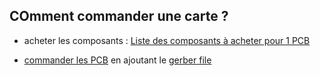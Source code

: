 ## COmment commander une carte ? 

- acheter les composants : <a href="https://www.mouser.fr/ProjectManager/ProjectDetail.aspx?AccessID=4c69358422" target="_blank">Liste des composants à acheter pour 1 PCB</a>

- <a href="https://jlcpcb.com/quote#/?orderType=1&stencilLayer=2" target="_blank">commander les PCB</a> en ajoutant le <a href="https://github.com/sunsharebox/sunshield_linky/blob/master/Fichiers%20Creation%20PCB/PCB%20traversant/Gerber_Sunshield_traversant.zip" target="_blank">gerber file</a> 




